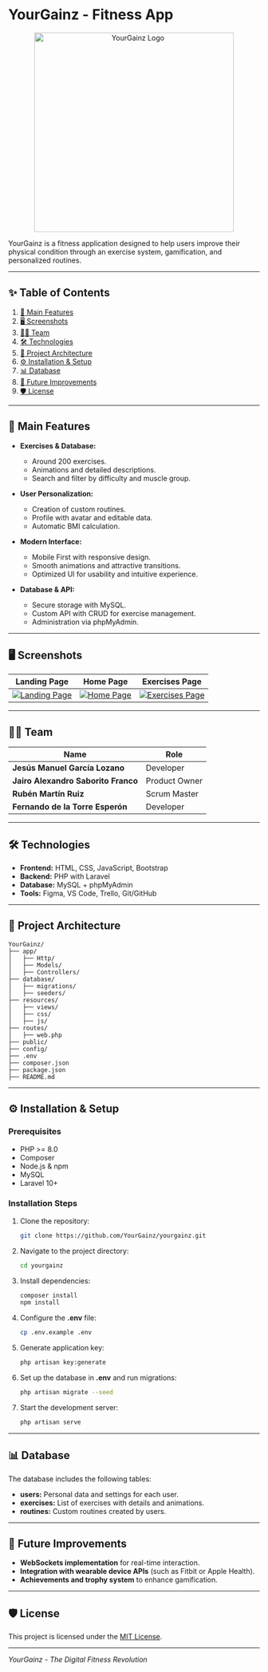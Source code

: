 # YourGainz - Fitness App
<p align="center">
    <img src="https://github.com/user-attachments/assets/a7d902a2-a06e-4cd9-bfea-6a63188f5bd5" width="400px" alt="YourGainz Logo">
</p>


YourGainz is a fitness application designed to help users improve their physical condition through an exercise system, gamification, and personalized routines.

---

## ✨ **Table of Contents**
1. [🌟 Main Features](#-main-features)
2. [🖥️ Screenshots](#-Screenshots)
3. [👨‍🎓 Team](#-team)
4. [🛠 Technologies](#-technologies)
5. [📂 Project Architecture](#-project-architecture)
6. [⚙️ Installation & Setup](#-installation--setup)
7. [📊 Database](#-database)
8. [🚀 Future Improvements](#-future-improvements)
9. [🛡️ License](#-license)

---

## 🌟 **Main Features**

- **Exercises & Database:**
  - Around 200 exercises.
  - Animations and detailed descriptions.
  - Search and filter by difficulty and muscle group.
  
- **User Personalization:**
  - Creation of custom routines.
  - Profile with avatar and editable data.
  - Automatic BMI calculation.

- **Modern Interface:**
  - Mobile First with responsive design.
  - Smooth animations and attractive transitions.
  - Optimized UI for usability and intuitive experience.

- **Database & API:**
  - Secure storage with MySQL.
  - Custom API with CRUD for exercise management.
  - Administration via phpMyAdmin.

---

## 🖥️ **Screenshots**

| Landing Page | Home Page | Exercises Page |
|-------------|----------|---------------| 
| [![Landing Page](https://github.com/user-attachments/assets/53efbf8d-393b-4b39-9e95-eedb851ad308)](URL_LANDING_IMAGE) | [![Home Page](https://github.com/user-attachments/assets/30fde329-9d50-4e1f-b70a-82ce4d2afd19)](URL_HOME_IMAGE) | [![Exercises Page](https://github.com/user-attachments/assets/9ad3aaf2-891a-4946-a08b-b8890e6a5d44)](URL_EXERCISES_IMAGE) |







---

## 👨‍🎓 **Team**

| Name | Role |
|--------|-----|
| **Jesús Manuel García Lozano** | Developer |
| **Jairo Alexandro Saborito Franco** | Product Owner |
| **Rubén Martín Ruiz** | Scrum Master |
| **Fernando de la Torre Esperón** | Developer |

---

## 🛠 **Technologies**

- **Frontend:** HTML, CSS, JavaScript, Bootstrap
- **Backend:** PHP with Laravel
- **Database:** MySQL + phpMyAdmin
- **Tools:** Figma, VS Code, Trello, Git/GitHub

---

## 📂 **Project Architecture**

```
YourGainz/
├── app/
│   ├── Http/
│   ├── Models/
│   ├── Controllers/
├── database/
│   ├── migrations/
│   ├── seeders/
├── resources/
│   ├── views/
│   ├── css/
│   ├── js/
├── routes/
│   ├── web.php
├── public/
├── config/
├── .env
├── composer.json
├── package.json
├── README.md
```

---

## ⚙️ **Installation & Setup**

### **Prerequisites**

- PHP >= 8.0
- Composer
- Node.js & npm
- MySQL
- Laravel 10+

### **Installation Steps**

1. Clone the repository:
   ```bash
   git clone https://github.com/YourGainz/yourgainz.git
   ```
2. Navigate to the project directory:
   ```bash
   cd yourgainz
   ```
3. Install dependencies:
   ```bash
   composer install
   npm install
   ```
4. Configure the **.env** file:
   ```bash
   cp .env.example .env
   ```
5. Generate application key:
   ```bash
   php artisan key:generate
   ```
6. Set up the database in **.env** and run migrations:
   ```bash
   php artisan migrate --seed
   ```
7. Start the development server:
   ```bash
   php artisan serve
   ```

---

## 📊 **Database**

The database includes the following tables:

- **users:** Personal data and settings for each user.
- **exercises:** List of exercises with details and animations.
- **routines:** Custom routines created by users.

---

## 🚀 **Future Improvements**

- **WebSockets implementation** for real-time interaction.
- **Integration with wearable device APIs** (such as Fitbit or Apple Health).
- **Achievements and trophy system** to enhance gamification.

---

## 🛡️ **License**

This project is licensed under the [MIT License](https://opensource.org/licenses/MIT).

---

_YourGainz - The Digital Fitness Revolution_
